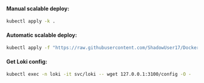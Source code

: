 #### Manual scalable deploy:
```bash
kubectl apply -k .
```

#### Automatic scalable deploy:
```bash
kubectl apply -f "https://raw.githubusercontent.com/ShadowUser17/DockerTemplates/master/K8S/loki-scalable/fluxcd-deploy.yml"
```

#### Get Loki config:
```bash
kubectl exec -n loki -it svc/loki -- wget 127.0.0.1:3100/config -O -
```

